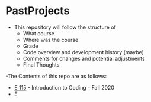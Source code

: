 # PastProjects

- This repository will follow the structure of
  + What course
  + Where was the course
  + Grade
  + Code overview and development history (maybe)
  + Comments for changes and potential adjustments
  + Final Thoughts
  
-The Contents of this repo are as follows:
  + [E 115](https://github.com/BenStoll/PastProjects/tree/main/E115) - Introduction to Coding - Fall 2020
  + E
